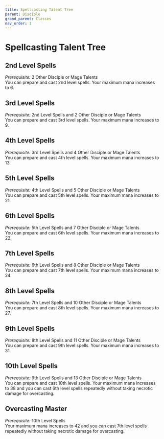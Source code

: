 ```yaml
---
title: Spellcasting Talent Tree
parent: Disciple
grand_parent: Classes
nav_order: 1
---
```


# Spellcasting Talent Tree

## 2nd Level Spells
*Prerequisite:* 2 Other Disciple or Mage Talents<br>
You can prepare and cast 2nd level spells. Your maximum mana increases to 6.

## 3rd Level Spells
*Prerequisite:* 2nd Level Spells and 2 Other Disciple or Mage Talents<br>
You can prepare and cast 3rd level spells. Your maximum mana increases to 9.

## 4th Level Spells
*Prerequisite:* 3rd Level Spells and 4 Other Disciple or Mage Talents<br>
You can prepare and cast 4th level spells. Your maximum mana increases to 13.

## 5th Level Spells
*Prerequisite:* 4th Level Spells and 5 Other Disciple or Mage Talents<br>
You can prepare and cast 5th level spells. Your maximum mana increases to 21.

## 6th Level Spells
*Prerequisite:* 5th Level Spells and 7 Other Disciple or Mage Talents<br>
You can prepare and cast 6th level spells. Your maximum mana increases to 22.

## 7th Level Spells
*Prerequisite:* 6th Level Spells and 8 Other Disciple or Mage Talents<br>
You can prepare and cast 7th level spells. Your maximum mana increases to 24.

## 8th Level Spells
*Prerequisite:* 7th Level Spells and 10 Other Disciple or Mage Talents<br>
You can prepare and cast 8th level spells. Your maximum mana increases to 27.

## 9th Level Spells
*Prerequisite:* 8th Level Spells and 11 Other Disciple or Mage Talents<br>
You can prepare and cast 9th level spells. Your maximum mana increases to 31.

## 10th Level Spells
*Prerequisite:* 9th Level Spells and 13 Other Disciple or Mage Talents<br>
You can prepare and cast 10th level spells. Your maximum mana increases to 38 and you can cast 6th level spells repeatedly without taking necrotic damage for overcasting.

## Overcasting Master
*Prerequisite:* 10th Level Spells<br>
Your maximum mana increases to 42 and you can cast 7th level spells repeatedly without taking necrotic damage for overcasting.
